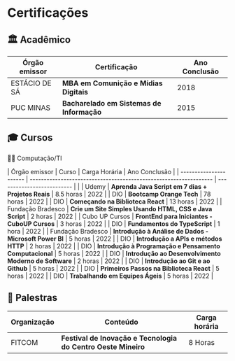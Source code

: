 # Certificações

## 🏛 Acadêmico 

| Órgão emissor          | Certificação                                                      | Ano Conclusão              |
| ---------------------- | ----------------------------------------------------------------- | -------------------------- |
| ESTÁCIO DE SÁ          | **MBA em Comunição e Mídias Digitais**                            | 2018                       |
| PUC MINAS              | **Bacharelado em Sistemas de Informação**                         | 2015                       |


## 🎓 Cursos

🧑‍💻 Computação/TI

| Órgão emissor          | Curso                                                             | Carga Horária              | Ano Conclusão              |
| ---------------------- | ----------------------------------------------------------------- | -------------------------- |                            |
| Udemy                  | **Aprenda Java Script em 7 dias + Projetos Reais**                | 8.5 horas                  | 2022                       |
| DIO                    | **Bootcamp Orange Tech**                                          | 78 horas                   | 2022                       |
| DIO                    | **Começando na Biblioteca React**                                 | 13 horas                   | 2022                       |
| Fundação Bradesco      | **Crie um Site Simples Usando HTML, CSS e Java Script**           | 2 horas                    | 2022                       |
| Cubo UP Cursos         | **FrontEnd para Iniciantes - CuboUP Cursos**                      | 3 horas                    | 2022                       |
| DIO                    | **Fundamentos do TypeScript**                                     | 1 hora                     | 2022                       |
| Fundação Bradesco      | **Introdução à Análise de Dados - Microsoft Power BI**            | 5 horas                    | 2022                       |
| DIO                    | **Introdução a APIs e métodos HTTP**                              | 2 horas                    | 2022                       |
| DIO                    | **Introdução à Programação e Pensamento Computacional**           | 5 horas                    | 2022                       |
| DIO                    | **Introdução ao Desenvolvimento Moderno de Software**             | 2 horas                    | 2022                       |
| DIO                    | **Introdução ao Git e ao Github**                                 | 5 horas                    | 2022                       |
| DIO                    | **Primeiros Passos na Biblioteca React**                          | 5 horas                    | 2022                       |
| DIO                    | **Trabalhando em Equipes Ágeis**                                  | 5 horas                    | 2022                       |


## 💬 Palestras

  | Organização         | Conteúdo                                                                 | Carga horária | 
  | ------------------- | ------------------------------------------------------------------------ | ------------- | 
  | FITCOM              | **Festival de Inovação e Tecnologia do Centro Oeste Mineiro**            | 8 Horas       | 
